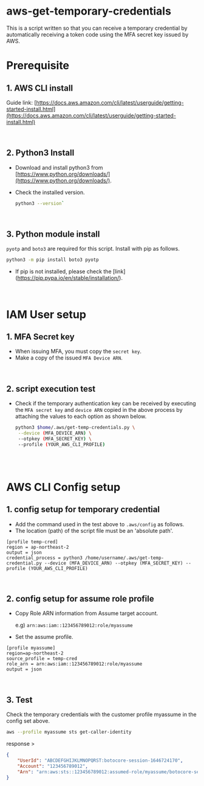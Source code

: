 # aws-get-temporary-credentials

This is a script written so that you can receive a temporary credential by automatically receiving a token code using the MFA secret key issued by AWS. 

# Prerequisite

## 1. AWS CLI install

Guide link: [https://docs.aws.amazon.com/cli/latest/userguide/getting-started-install.html](https://docs.aws.amazon.com/cli/latest/userguide/getting-started-install.html)

<br>

## 2. Python3 Install

- Download and install python3 from [https://www.python.org/downloads/](https://www.python.org/downloads/). 
- Check the installed version. 

    ```bash
    python3 --version`
    ```
    
<br>

## 3. Python module install

`pyotp` and `boto3` are required for this script. Install with pip as follows. 

```bash
python3 -m pip install boto3 pyotp
```

- If pip is not installed, please check the [link] (https://pip.pypa.io/en/stable/installation/). 

<br>

# IAM User setup

## 1. MFA Secret key

- When issuing MFA, you must copy the `secret key`. 
- Make a copy of the issued `MFA Device ARN`. 

<br>

## 2. script execution test

- Check if the temporary authentication key can be received by executing the `MFA secret key` and `device ARN` copied in the above process by attaching the values to each option as shown below. 
    
    ```bash
    python3 $home/.aws/get-temp-credentials.py \
     --device (MFA_DEVICE_ARN) \
     --otpkey (MFA_SECRET_KEY) \
     --profile (YOUR_AWS_CLI_PROFILE)
    ```
    

<br><br>

# AWS CLI Config setup

## 1. config setup for temporary credential

- Add the command used in the test above to `.aws/config` as follows.
- The location (path) of the script file must be an 'absolute path'. 

```
[profile temp-cred]
region = ap-northeast-2
output = json
credential_process = python3 /home/username/.aws/get-temp-credential.py --device (MFA_DEVICE_ARN) --otpkey (MFA_SECRET_KEY) --profile (YOUR_AWS_CLI_PROFILE)
```
    
<br>

## 2. config setup for assume role profile

- Copy Role ARN information from Assume target account.

    e.g) `arn:aws:iam::123456789012:role/myassume`

- Set the assume profile.

```
[profile myassume]
region=ap-northeast-2
source_profile = temp-cred
role_arn = arn:aws:iam::123456789012:role/myassume
output = json
```
    
<br>

## 3. Test

Check the temporary credentials with the customer profile myassume in the config set above. 

```bash
aws --profile myassume sts get-caller-identity
```

response >

```json
{
    "UserId": "ABCDEFGHIJKLMNOPQRST:botocore-session-1646724170",
    "Account": "123456789012",
    "Arn": "arn:aws:sts::123456789012:assumed-role/myassume/botocore-session-1646724170"
}
```
